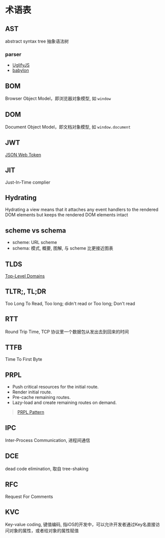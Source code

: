 # 术语表

## AST

abstract syntax tree 抽象语法树

### parser

* [UglifyJS](http://lisperator.net/uglifyjs/)
* [babylon](https://github.com/babel/babel/tree/master/packages/babylon)

## BOM

Browser Object Model，即浏览器对象模型, 如 `window`

## DOM

Document Object Model，即文档对象模型, 如 `window.document`

## JWT

[JSON Web Token](https://jwt.io/)

## JIT

Just-In-Time complier

## Hydrating

Hydrating a view means that it attaches any event handlers to the rendered DOM elements but keeps the rendered DOM elements intact

## scheme vs schema

* scheme: URL scheme
* schema: 模式, 概要, 图解, 与 scheme 比更接近图表

## TLDS

[Top-Level Domains](https://www.icann.org/resources/pages/tlds-2012-02-25-en)

## TLTR;, TL;DR

Too Long To Read, Too long; didn't read or Too long; Don't read

## RTT

Round Trip Time, TCP 协议里一个数据包从发出去到回来的时间

## TTFB

Time To First Byte

## PRPL

* Push critical resources for the initial route.
* Render initial route.
* Pre-cache remaining routes.
* Lazy-load and create remaining routes on demand.

> [PRPL Pattern](https://developers.google.com/web/fundamentals/performance/prpl-pattern/?hl=zh-cn)

## IPC

Inter-Process Communication, 进程间通信

## DCE

dead code elimination, 取自 tree-shaking

## RFC

Request For Comments

## KVC

Key-value coding, 键值编码, 指iOS的开发中，可以允许开发者通过Key名直接访问对象的属性，或者给对象的属性赋值